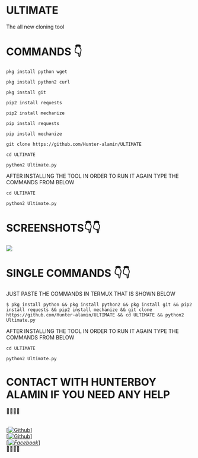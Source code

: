 # ULTIMATE
The all new cloning tool

# COMMANDS 👇
````
pkg install python wget

pkg install python2 curl

pkg install git

pip2 install requests

pip2 install mechanize

pip install requests

pip install mechanize

git clone https://github.com/Hunter-alamin/ULTIMATE

cd ULTIMATE

python2 Ultimate.py

````
AFTER INSTALLING THE TOOL IN ORDER TO RUN IT AGAIN TYPE THE COMMANDS FROM BELOW
````
cd ULTIMATE

python2 Ultimate.py

````

# SCREENSHOTS👇👇
![](https://c.top4top.io/p_2080dtsdq0.jpg)

# SINGLE COMMANDS 👇👇
JUST PASTE THE COMMANDS IN TERMUX THAT IS SHOWN BELOW 

````
$ pkg install python && pkg install python2 && pkg install git && pip2 install requests && pip2 install mechanize && git clone https://github.com/Hunter-alamin/ULTIMATE && cd ULTIMATE && python2 Ultimate.py

````
AFTER INSTALLING THE TOOL IN ORDER TO RUN IT AGAIN TYPE THE COMMANDS FROM BELOW
````
cd ULTIMATE

python2 Ultimate.py

````

# CONTACT WITH  HUNTERBOY ALAMIN IF YOU NEED ANY HELP
<b>🔰🔰🔰🔰</b> </br></b></br> <br>[[![Github](https://img.shields.io/badge/Github-[HUNTERBOY_ALAMIN]-blue?style=flat-square&logo=GITHUBlogoColor=blue&labelColor=blue)](https://github.com/DevillHunter)] <br> [[![Github](https://img.shields.io/badge/TELEGRAM-[HUNTERBOY_ALAMIN]-red?style=flat-square&logo=TELEGRAMlogoColor=red&labelColor=cyan)](https://t.me/alamin123khan)]<br> [_[![Facebook](https://img.shields.io/badge/Facebook-HUNTERBOY_ALAMIN]-yellow?style=flat-square&logo=facebooklogoColor=green&labelColor=red)](https://www.facebook.com/alaminkhan.60)_]<br><b>🔰🔰🔰🔰

